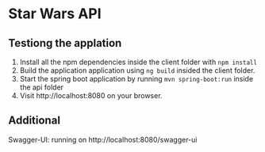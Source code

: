 # Star Wars API

## Testiong the applation
1. Install all the npm dependencies inside the client folder with `npm install`
2. Build the application application using `ng build` insided the client folder.
3. Start the spring boot application by running `mvn spring-boot:run` inside the api folder
4. Visit http://localhost:8080 on your browser.


## Additional
Swagger-UI: running on http://localhost:8080/swagger-ui


